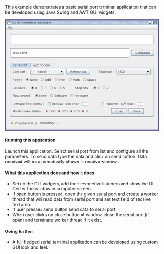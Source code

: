 This example demonstrates a basic serial port terminal application that can be developed using 
Java Swing and AWT GUI widgets.

!["serial communication in java"](serial-terminal-in-java.jpg?raw=true "serial communication in java")

#### Running this application

Launch this application. Select serial port from list and configure all the parameters. To send 
data type the data and click on send button. Data received will be automatically shown in receive 
window.
   
#### What this application does and how it does

- Set up the GUI widgets, add their respective listeners and show the UI. Center the window in computer 
screen.
- If open button is pressed, open the given serial port and create a worker thread that will read 
data from serial port and set text field of receive text area.
- If user presses send button send data to serial port.
- When user clicks on close button of window, close the serial port (if open) and terminate worker 
thread if it exist.
     
#### Going further
- A full fledged serial terminal application can be developed using custom GUI look and feel.

